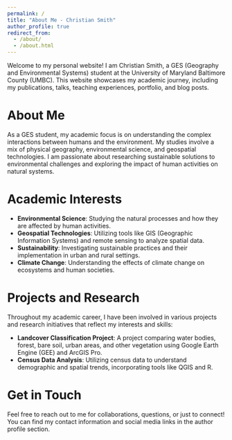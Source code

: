 ```yaml
---
permalink: /
title: "About Me - Christian Smith"
author_profile: true
redirect_from: 
  - /about/
  - /about.html
---
```


Welcome to my personal website! I am Christian Smith, a GES (Geography and Environmental Systems) student at the University of Maryland Baltimore County (UMBC). This website showcases my academic journey, including my publications, talks, teaching experiences, portfolio, and blog posts.

About Me
======
As a GES student, my academic focus is on understanding the complex interactions between humans and the environment. My studies involve a mix of physical geography, environmental science, and geospatial technologies. I am passionate about researching sustainable solutions to environmental challenges and exploring the impact of human activities on natural systems.

Academic Interests
======
- **Environmental Science**: Studying the natural processes and how they are affected by human activities.
- **Geospatial Technologies**: Utilizing tools like GIS (Geographic Information Systems) and remote sensing to analyze spatial data.
- **Sustainability**: Investigating sustainable practices and their implementation in urban and rural settings.
- **Climate Change**: Understanding the effects of climate change on ecosystems and human societies.

Projects and Research
======
Throughout my academic career, I have been involved in various projects and research initiatives that reflect my interests and skills:

- **Landcover Classification Project**: A project comparing water bodies, forest, bare soil, urban areas, and other vegetation using Google Earth Engine (GEE) and ArcGIS Pro.
- **Census Data Analysis**: Utilizing census data to understand demographic and spatial trends, incorporating tools like QGIS and R.

Get in Touch
======
Feel free to reach out to me for collaborations, questions, or just to connect! You can find my contact information and social media links in the author profile section.

